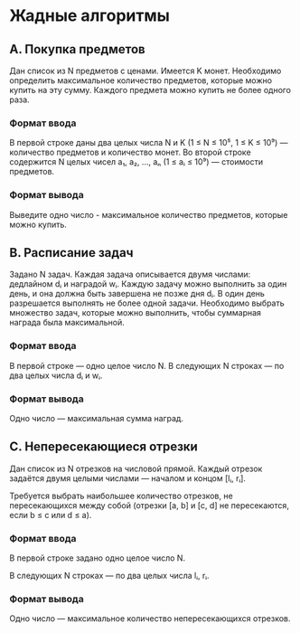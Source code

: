 # Жадные алгоритмы
## А. Покупка предметов
Дан список из N предметов с ценами. Имеется K монет. Необходимо определить максимальное количество предметов, которые можно купить на эту сумму. Каждого предмета можно купить не более одного раза.

### Формат ввода
В первой строке даны два целых числа N и K (1 ≤ N ≤ 10⁵, 1 ≤ K ≤ 10⁹) — количество предметов и количество монет. Во второй строке содержится N целых чисел a₁, a₂, ..., aₙ (1 ≤ aᵢ ≤ 10⁹) — стоимости предметов.

### Формат вывода
Выведите одно число - максимальное количество предметов, которые можно купить.

## B. Расписание задач
Задано N задач. Каждая задача описывается двумя числами: дедлайном dᵢ и наградой wᵢ. Каждую задачу можно выполнить за один день, и она должна быть завершена не позже дня dᵢ. В один день разрешается выполнять не более одной задачи. Необходимо выбрать множество задач, которые можно выполнить, чтобы суммарная награда была максимальной.

### Формат ввода
В первой строке — одно целое число N. В следующих N строках — по два целых числа dᵢ и wᵢ.

### Формат вывода
Одно число — максимальная сумма наград.

## C. Непересекающиеся отрезки

Дан список из N отрезков на числовой прямой. Каждый отрезок задаётся двумя целыми числами — началом и концом [lᵢ, rᵢ].

Требуется выбрать наибольшее количество отрезков, не пересекающихся между собой (отрезки [a, b] и [c, d] не пересекаются, если b ≤ c или d ≤ a).

### Формат ввода
В первой строке задано одно целое число N.

В следующих N строках — по два целых числа lᵢ, rᵢ.

### Формат вывода
Одно число — максимальное количество непересекающихся отрезков.